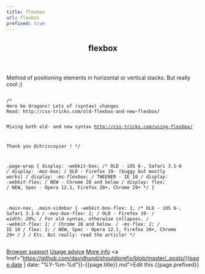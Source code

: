 ```yaml
---
title: flexbox
url: flexbox
prefixed: true
---
```


<article id="flexbox" class="feature prefix-{{page.prefixed}}">
	<header class="feature__header">
		<h2>flexbox</h2>
	</header>
	<p class="feature__description">
		Method of positioning elements in horizontal or vertical stacks. But really cool ;)
	</p>
<pre class="feature__code"><code>
/* 
Here be dragons! Lots of (syntax) changes
Read: http://css-tricks.com/old-flexbox-and-new-flexbox/

Mixing both old- and new syntax http://css-tricks.com/using-flexbox/

Thank you @chriscoyier !
*/

.page-wrap {
  display: -webkit-box;  /* OLD - iOS 6-, Safari 3.1-6 */
  display: -moz-box;     /* OLD - Firefox 19- (buggy but mostly works) */
  display: -ms-flexbox;  /* TWEENER - IE 10 */
  display: -webkit-flex; /* NEW - Chrome 28 and below */
  display: flex;         /* NEW, Spec - Opera 12.1, Firefox 20+, Chrome 29+ */
}

.main-nav,
.main-sidebar {
  -webkit-box-flex: 1;   /* OLD - iOS 6-, Safari 3.1-6 */
  -moz-box-flex: 1;      /* OLD - Firefox 19- */
  width: 20%;            /* For old syntax, otherwise collapses. */
  -webkit-flex: 1;       /* Chrome 28 and below. */
  -ms-flex: 1;           /* IE 10 */
  flex: 1;               /* NEW, Spec - Opera 12.1, Firefox 20+, Chrome 29+ */
}
/* Etc. But really: read the article! */
</code></pre>
	<footer class="feature__footer">
		<a href="http://caniuse.com/flexbox">Browser support</a> 
		<a href="http://html5please.com/#flexbox">Usage advice</a> 
		<a href="http://css-tricks.com/using-flexbox/">More info</a> 
		<a href="https://github.com/davidhund/shouldiprefix/blob/master/_posts/{{page.date | date: "%Y-%m-%d"}}-{{page.title}}.md">Edit this</a> 
		<span class="feature__prefix">{{page.prefixed}}</span>
	</footer>
</article>
